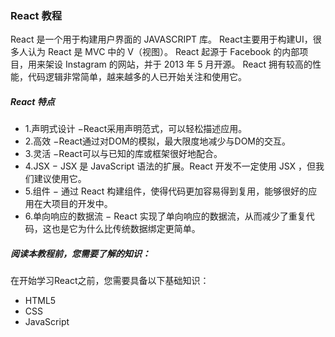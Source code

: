 ### React 教程
React 是一个用于构建用户界面的 JAVASCRIPT 库。
React主要用于构建UI，很多人认为 React 是 MVC 中的 V（视图）。
React 起源于 Facebook 的内部项目，用来架设 Instagram 的网站，并于 2013 年 5 月开源。
React 拥有较高的性能，代码逻辑非常简单，越来越多的人已开始关注和使用它。

##### React 特点
- 1.声明式设计 −React采用声明范式，可以轻松描述应用。
- 2.高效 −React通过对DOM的模拟，最大限度地减少与DOM的交互。
- 3.灵活 −React可以与已知的库或框架很好地配合。
- 4.JSX − JSX 是 JavaScript 语法的扩展。React 开发不一定使用 JSX ，但我们建议使用它。
- 5.组件 − 通过 React 构建组件，使得代码更加容易得到复用，能够很好的应用在大项目的开发中。
- 6.单向响应的数据流 − React 实现了单向响应的数据流，从而减少了重复代码，这也是它为什么比传统数据绑定更简单。

##### 阅读本教程前，您需要了解的知识：
在开始学习React之前，您需要具备以下基础知识：
- HTML5
- CSS
- JavaScript

